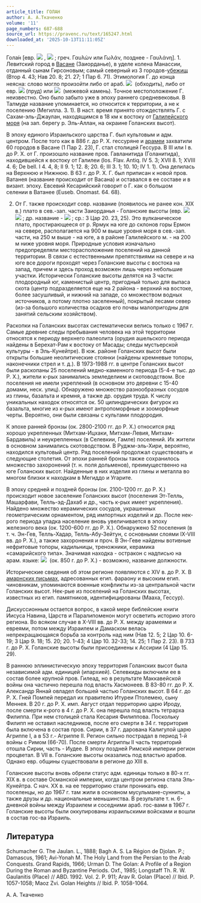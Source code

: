 ```yaml
---
article_title: ГОЛАН
author: А. А.Ткаченко
volume: '11'
page_numbers: 687-688
source_url: https://pravenc.ru/text/165247.html
downloaded_at: '2025-10-13T11:11:05Z'
---
```


Гола́н [евр. ![](https://pravenc.ru/char/2712331/x40lwg/image.png) , ![](https://pravenc.ru/char/26062/gVlAn/image.png) ; греч. Γαυλὼν или Γωλάν, позднее - Γαυλάνη]. 1. Левитский город в [Васане](https://pravenc.ru/text/Васане.html) (Заиорданье), в уделе колена Манассии, отданный сынам Гирсоновым; самый северный из 3 городов-[убежищ](https://pravenc.ru/text/убежищ.html) (Втор 4. 43; Нав 20. 8; 21. 27; 1 Пар 6. 71). Этимология Г. до конца неясна: слово могло произойти либо от араб. ![](https://pravenc.ru/char/26062/gwl/image.png)  (обходить), либо от евр. ![](<https://pravenc.ru/char/26062/glh /image.png>) (пруд) или ![](https://pravenc.ru/char/26062/gbl/image.png)  (межевой камень). Точное местоположение Г. неизвестно. Оно было забыто уже в эпоху раннего средневековья. В Талмуде название упоминается, но относится к территории, а не к поселению (Мегилла. 3. 1). В наст. время принято отождествлять Г. с Сахам-эль-Джаулан, находящимся в 18 км к востоку от [Галилейского моря](<https://pravenc.ru/text/Галилейское море одно из названий озера на севере Израиля  встречающееся в Новом Завете.html>) (на зап. берегу р. Эль-Аллан, на окраине Голанских высот).

В эпоху единого Израильского царства Г. был культовым и адм. центром. После того как в 886 г. до Р. Х. гессуряне и [арамеи](https://pravenc.ru/text/арамеи.html) захватили 60 городов в Васане (1 Пар 2. 23), Г. стал столицей Гессура. В III или I в. до Р. Х. от Г. произошло название пров. Гавланитида (Голанитида), находившейся к востоку от Галилеи (Ios. Flav. Antiq. IV 5. 3; XVII 8. 1; XVIII 4. 6; De bell. I 4. 4, 8; II 9. 1; 12. 8; 20. 6; III 3. 1; 10. 10; IV 1. 1). Она делилась на Верхнюю и Нижнюю. В 63 г. до Р. Х. Г. был приписан к новой пров. Ватанея (название происходит от Васана) и оставался в ее составе и в визант. эпоху. Евсевий Кесарийский говорит о Г. как о большом селении в Ватанее (Euseb. Onomast. 64. 68).

2. От Г. также происходит совр. название (появилось не ранее кон. XIX в.) плато в сев.-зап. части Заиорданья - Голанские высоты (евр. ![](<https://pravenc.ru/char/2712331/x40lwgh /image.png>) ![](<https://pravenc.ru/char/2712331/ tmr/image.png>) ; др. название - ![](https://pravenc.ru/char/2712331/rwvym/image.png) ; ср.: 3 Цар 20. 23, 25). Это вулканическое плато, простирающееся от р. Ярмук на юге до склонов горы Ермон на севере, располагается на 900 м выше уровня моря в сев.-зап. части, на 250 м выше - на юге, а в районе Галилейского м. - на 200 м ниже уровня моря. Природные условия изначально предопределяли месторасположение поселений на данной территории. В связи с естественными препятствиями на севере и на юге все дороги проходят через Голанские высоты с востока на запад, причем и здесь проход возможен лишь через небольшие участки. Исторически Голанские высоты делятся на 3 части: плодородный юг, каменистый центр, пригодный только для выпаса скота (центр подразделяется еще на 2 района - верхний на востоке, более засушливый, и нижний на западе, со множеством водных источников, а потому плотно заселенный), покрытый лесами север (из-за большого количества осадков его почвы малопригодны для занятий сельским хозяйством).

Раскопки на Голанских высотах систематически велись только с 1967 г. Самые древние следы пребывания человека на этой территории относятся к периоду верхнего палеолита (орудия ашельского периода найдены в Берехат-Рам к востоку от Масады; следы мустьерской культуры - в Эль-Кунейтре). В юж. районе Голанских высот были открыты большие неолитические стоянки (найдены кремневые топоры, наконечники стрел и т. д.). В 1973-1988 гг. в центре Голанских высот были раскопаны 25 поселений медно-каменного периода (5-4-е тыс. до Р. Х.), жители к-рых занимались земледелием и скотоводством. Все поселения не имели укреплений (в основном это деревни с 15-40 домами, неск. улиц). Обнаружено множество разнообразных сосудов из глины, базальта и кремня, а также др. орудия труда. К числу уникальных находок относятся ок. 50 цилиндрических фигурок из базальта, многие из к-рых имеют антропоморфные и зооморфные черты. Вероятно, они были связаны с культами плодородия.

К эпохе ранней бронзы (ок. 2800-2100 гг. до Р. Х.) относится ряд хорошо укрепленных (Митхам-Ицхаки, Митхам-Левия, Митхам-Бардавиль) и неукрепленных (в Селевкии, Гамле) поселений. Их жители в основном занимались скотоводством. В Руджм-эль-Хири, вероятно, находился культовый центр. Ряд поселений продолжал существовать и следующие столетия. От эпохи ранней бронзы также сохранилось множество захоронений (т. н. поля дольменов), преимущественно на юге Голанских высот. Найденные в них изделия из глины и металла во многом близки к находкам в Мегиддо и Угарите.

В эпоху средней и поздней бронзы (ок. 2100-1200 гг. до Р. Х.) происходит новое заселение Голанских высот (поселения Эт-Телль, Машарфави, Телль-эд-Дахаб и др., часть к-рых имеет укрепления). Найдено множество керамических сосудов, украшенных геометрическим орнаментом, ряд импортных изделий и др. После нек-рого периода упадка население вновь увеличивается в эпоху железного века (ок. 1200-600 гг. до Р. Х.). Обнаружено 52 поселения (в т. ч. Эн-Гев, Телль-Хадар, Телль-Абу-Зейтун, с основными слоями IX-VIII вв. до Р. Х.), а также захоронения и проч. В Эн-Геве найдены вотивные нефритовые топоры, кадильницы, треножники, керамика «самарийского типа». Значимая находка - остракон с надписью на арам. языке: ![](https://pravenc.ru/char/26062/lsqyx60/image.png)  (ок. 850 г. до Р. Х.) - возможно, название должности.

Исторические сведения об этом регионе появляются с XIV в. до Р. Х. В [амарнских письмах](<https://pravenc.ru/text/Амарнские письма.html>), адресованных егип. фараону и высоким егип. чиновникам, упоминаются военные конфликты из-за центральной части Голанских высот. Нек-рые из поселений на Голанских высотах, известных из егип. памятников, идентифицированы (Мааха, Гессур).

Дискуссионным остается вопрос, в какой мере библейские книги Иисуса Навина, Царств и Паралипоменон могут осветить историю этого региона. Во всяком случае в X-VIII вв. до Р. Х. между арамеями и евреями, потом между Израилем и Дамаском велась непрекращающаяся борьба за контроль над ним (Нав 12. 5; 2 Цар 10. 6-19; 3 Цар 9. 18; 15. 20; 20. 1-43; 4 Цар 10. 32-33; 14. 25; 1 Пар 2. 23). В 733 г. до Р. Х. Голанские высоты были присоединены к Ассирии (4 Цар 15. 29).

В раннюю эллинистическую эпоху территория Голанских высот была независимой адм. единицей (ипархией). Селевкиды включили ее в состав более крупной пров. Гилеад, но в результате Маккавейской войны она частично перешла под власть Хасмонеев. В 83-80 гг. до Р. Х. Александр Яннай овладел большей частью Голанских высот. В 64 г. до Р. Х. Гней Помпей передал их правителю Итуреи Птолемею, сыну Меннея. В 20 г. до Р. Х. имп. Август отдал территорию царю Ироду, после смерти к-рого в 4 г. до Р. Х. она перешла под власть тетрарха Филиппа. При нем столицей стала Кесария Филиппова. Поскольку Филипп не оставил наследников, после его смерти в 34 г. территория была включена в состав пров. Сирии, в 37 г. дарована Калигулой царю Агриппе I, а в 53 г.- Агриппе II. Регион сильно пострадал в период 1-й войны с Римом (66-70). После смерти Агриппы II часть территорий отошла Сирии, часть - Иудее. В эпоху поздней Римской империи регион процветал. В VII в. Голанские высоты оказались под властью арабов. Однако евр. общины существовали в регионе до XIII в.

Голанские высоты вновь обрели статус адм. единицы только в 80-х гг. XIX в. в составе Османской империи, когда центром региона стала Эль-Кунейтра. С нач. XX в. на ее территорию стали проникать евр. поселенцы, но до 1967 г. там жили в основном мусульмане-сунниты, а также друзы и др. национальные меньшинства. В результате т. н. 6-дневной войны между Израилем и соседними араб. гос-вами в 1967 г. Голанские высоты были оккупированы израильскими войсками и вошли в состав гос-ва Израиль.

## Литература

Schumacher G. The Jaulan. L., 1888; Bagh A. S. La Région de Djolan. P.; Damascus, 1961; Avi-Yonah M. The Holy Land from the Persian to the Arab Conquests. Grand Rapids, 1966; Urman D. The Golan: A Profile of a Region During the Roman and Byzantine Periods. Oxf., 1985; Longstaff Th. R. W. Gaulanitis (Place) // ABD. 1992. Vol. 2. P. 911; Arav R. Golan (Place) // Ibid. P. 1057-1058; Maoz Zvi. Golan Heights // Ibid. P. 1058-1064.

А. А.  Ткаченко

